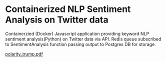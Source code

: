 # Containerized NLP Sentiment Analysis on Twitter data
Containerzied (Docker) Javascript application providing keyword NLP sentiment analysis(Python) on Twitter data via API. Redis queue subscribed to SentimentAnalysis function passing output to Postgres DB for storage.

[polarity_trump.pdf](https://github.com/Park-City-Utah/twitterSentimentAnalysisContainerized/files/10820713/polarity_trump.pdf)
